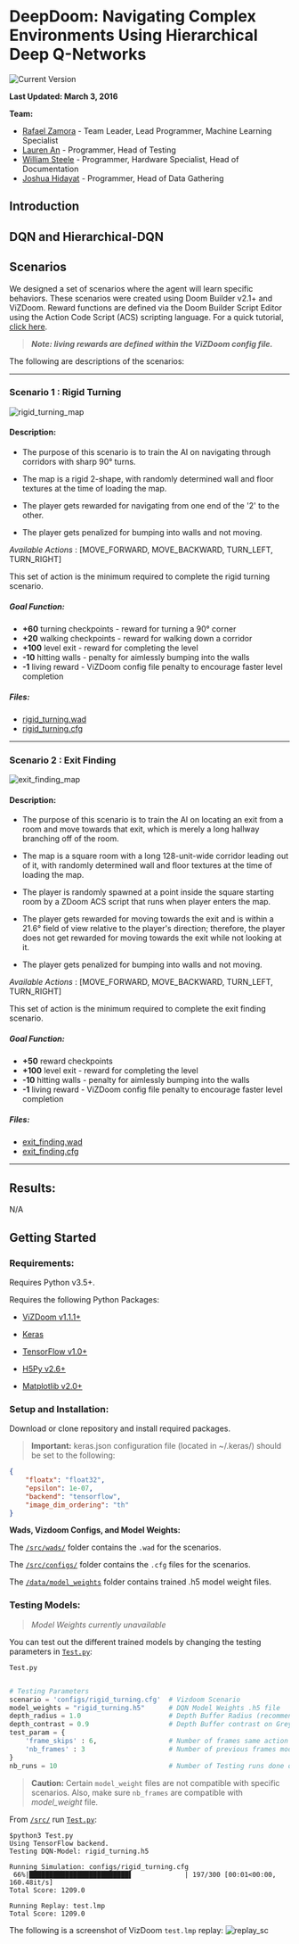 # DeepDoom: Navigating Complex Environments Using Hierarchical Deep Q-Networks

![Current Version](https://img.shields.io/badge/version-0.0.5-red.svg)

**Last Updated: March 3, 2016**

**Team:**

- [Rafael Zamora](https://github.com/rz4) - Team Leader, Lead Programmer, Machine Learning Specialist
- [Lauren An](https://github.com/AtlasSoft-lsa3) - Programmer, Head of Testing
- [William Steele](https://github.com/billionthb) - Programmer, Hardware Specialist, Head of Documentation
- [Joshua Hidayat](https://github.com/Arngeirr) - Programmer, Head of Data Gathering

## Introduction

## DQN and Hierarchical-DQN


## Scenarios

We designed a set of scenarios where the agent will learn specific behaviors. These scenarios were created using Doom Builder v2.1+ and ViZDoom. Reward functions are defined via the Doom Builder Script Editor using the Action Code Script (ACS) scripting language. For a quick tutorial, [click here](https://zdoom.org/wiki/ACS).

>***Note: living rewards are defined within the ViZDoom config file.***

The following are descriptions of the scenarios:

---

### Scenario 1 : Rigid Turning

![rigid_turning_map](webPhotos/rigid_turning.PNG)
#### Description:
 - The purpose of this scenario is to train the AI on navigating through corridors with sharp 90° turns.
 - The map is a rigid 2-shape, with randomly determined wall and floor textures at the time of loading the map.
 
 - The player gets rewarded for navigating from one end of the '2' to the other.
 - The player gets penalized for bumping into walls and not moving.

*Available Actions* : [MOVE_FORWARD, MOVE_BACKWARD, TURN_LEFT, TURN_RIGHT]

This set of action is the minimum required to complete the rigid turning scenario.

##### Goal Function:

- **+60** turning checkpoints - reward for turning a 90° corner
- **+20** walking checkpoints - reward for walking down a corridor
- **+100** level exit - reward for completing the level
- **-10** hitting walls - penalty for aimlessly bumping into the walls
- **-1** living reward - ViZDoom config file penalty to encourage faster level completion

##### Files:
- [rigid_turning.wad](src/wads/rigid_turning.wad)
- [rigid_turning.cfg](src/configs/rigid_turning.cfg)

---

### Scenario 2 : Exit Finding

![exit_finding_map](webPhotos/exit_finding.PNG)
#### Description:
 - The purpose of this scenario is to train the AI on locating an exit from a room and move towards that exit, which is merely a long hallway branching off of the room.
 - The map is a square room with a long 128-unit-wide corridor leading out of it, with randomly determined wall and floor textures at the time of loading the map.
 
 - The player is randomly spawned at a point inside the square starting room by a ZDoom ACS script that runs when player enters the map.
 - The player gets rewarded for moving towards the exit and is within a 21.6° field of view relative to the player's direction; therefore, the player does not get rewarded for moving towards the exit while not looking at it.
 
 - The player gets penalized for bumping into walls and not moving.

*Available Actions* : [MOVE_FORWARD, MOVE_BACKWARD, TURN_LEFT, TURN_RIGHT]

This set of action is the minimum required to complete the exit finding scenario.

##### Goal Function:

- **+50** reward checkpoints
- **+100** level exit - reward for completing the level
- **-10** hitting walls - penalty for aimlessly bumping into the walls
- **-1** living reward - ViZDoom config file penalty to encourage faster level completion

##### Files:
- [exit_finding.wad](src/wads/exit_finding.wad)
- [exit_finding.cfg](src/configs/exit_finding.cfg)

---

## Results:

N/A

## Getting Started

### Requirements:

Requires Python v3.5+.

Requires the following Python Packages:

- [ViZDoom v1.1.1+](https://github.com/Marqt/ViZDoom)

- [Keras](https://github.com/fchollet/keras)

- [TensorFlow v1.0+](https://tensorflow.org/)

- [H5Py v2.6+](https://h5py.org/)

- [Matplotlib v2.0+](http://matplotlib.org/)

### Setup and Installation:

Download or clone repository and install required packages.

>**Important:** keras.json configuration file (located in ~/.keras/) should be set to
>the following:

```json
{
    "floatx": "float32",
    "epsilon": 1e-07,
    "backend": "tensorflow",
    "image_dim_ordering": "th"
}
```

**Wads, Vizdoom Configs, and Model Weights:**

The [`/src/wads/`](src/wads) folder contains the `.wad` for the scenarios.

The [`/src/configs/`](src/configs) folder contains the `.cfg` files for the scenarios.

The [`/data/model_weights`](data/model_weights) folder contains trained .h5 model
weight files.

### Testing Models:

>*Model Weights currently unavailable*

You can test out the different trained models by changing the testing parameters
in [`Test.py`](src/Test.py):

`Test.py`
```python

# Testing Parameters
scenario = 'configs/rigid_turning.cfg'  # Vizdoom Scenario
model_weights = "rigid_turning.h5"      # DQN Model Weights .h5 file
depth_radius = 1.0                      # Depth Buffer Radius (recommended to keep at 1.0)  
depth_contrast = 0.9                    # Depth Buffer contrast on Greyscaled image
test_param = {
    'frame_skips' : 6,                  # Number of frames same action
    'nb_frames' : 3                     # Number of previous frames model uses
}
nb_runs = 10                            # Number of Testing runs done on model

```
> **Caution:** Certain `model_weight` files are not compatible with specific scenarios.
> Also, make sure `nb_frames` are compatible with *model_weight* file.

From [`/src/`](src) run [`Test.py`](src/Test.py):

```
$python3 Test.py
Using TensorFlow backend.
Testing DQN-Model: rigid_turning.h5

Running Simulation: configs/rigid_turning.cfg
 66%|█████████████████████████▌             | 197/300 [00:01<00:00, 160.48it/s]
Total Score: 1209.0

Running Replay: test.lmp
Total Score: 1209.0

```
The following is a screenshot of VizDoom `test.lmp` replay:
![replay_sc](webPhotos/rigid_turning_sc1.png)
